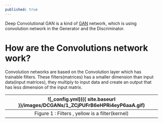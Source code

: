 ```yaml
---
published: true
---
```

Deep Convolutional GAN is a kind of [GAN](https://manishemirani.github.io/Generative-Adversarial-Networks/) network, which is using convolution network in the Generator and the Discriminator.


# How are the Convolutions network work?
Convolution networks are based on the Convolution layer which has trainable filters. These filters(matrices) has a smaller dimension than input data(input matrices), they multiply to input data and create an output that has less dimension of the input matrix.

|![_config.yml]({{ site.baseurl }}/images/DCGANs/1_ZCjPUFrB6eHPRi4eyP6aaA.gif)|
|:--:| 
| Figure 1 : Filters , yellow is a filter(kernel)|